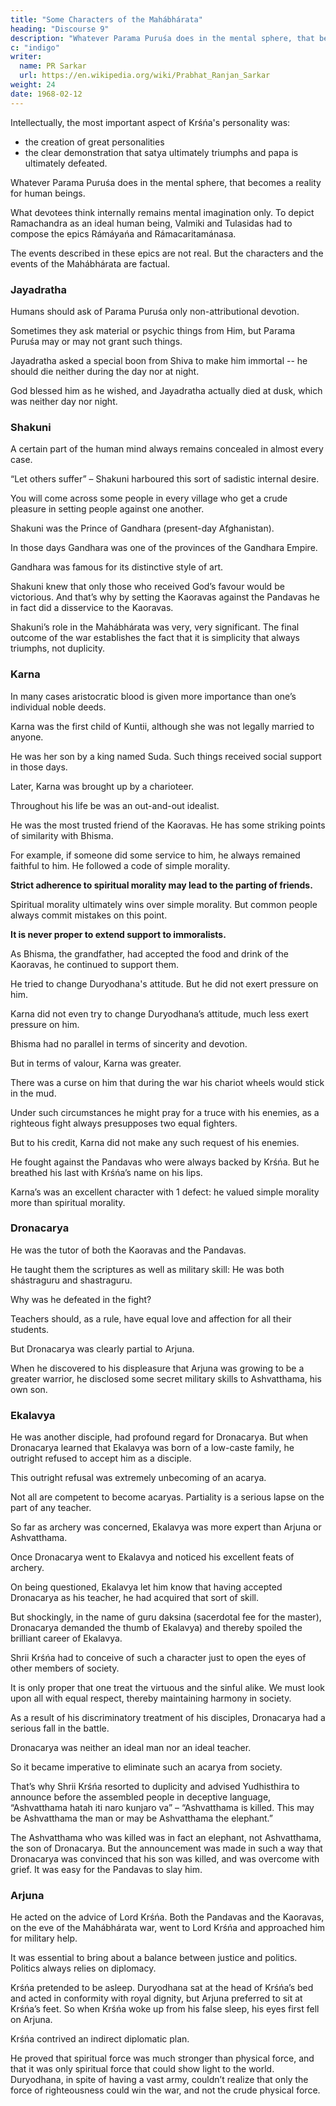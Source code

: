 ```yaml
---
title: "Some Characters of the Mahábhárata"
heading: "Discourse 9"
description: "Whatever Parama Puruśa does in the mental sphere, that becomes a reality for human beings."
c: "indigo"
writer:
  name: PR Sarkar
  url: https://en.wikipedia.org/wiki/Prabhat_Ranjan_Sarkar
weight: 24
date: 1968-02-12
---
```



Intellectually, the most important aspect of Krśńa's personality was:
- the creation of great personalities
- the clear demonstration that satya ultimately triumphs and papa is ultimately defeated.

Whatever Parama Puruśa does in the mental sphere, that becomes a reality for human beings.

What devotees think internally remains mental imagination only. To depict Ramachandra as an ideal human being, Valmiki and Tulasidas had to compose the epics Rámáyańa and Rámacaritamánasa. 

The events described in these epics are not real. But the characters and the events of the Mahábhárata are factual.

### Jayadratha

Humans should ask of Parama Puruśa only non-attributional devotion.

Sometimes they ask material or psychic things from Him, but Parama Puruśa may or may not grant such things.

Jayadratha asked a special boon from Shiva to make him immortal -- he should die neither during the day nor at night.

God blessed him as he wished, and Jayadratha actually died at dusk, which was neither day nor night.


### Shakuni

A certain part of the human mind always remains concealed in almost every case. 

“Let others suffer” – Shakuni harboured this sort of sadistic internal desire.

You will come across some people in every village who get a crude pleasure in setting people against one another.

Shakuni was the Prince of Gandhara (present-day Afghanistan). 

In those days Gandhara was one of the provinces of the Gandhara Empire.

Gandhara was famous for its distinctive style of art. 

Shakuni knew that only those who received God’s favour would be victorious. And that’s why by setting the Kaoravas against the Pandavas he in fact did a disservice to the Kaoravas. 

Shakuni’s role in the Mahábhárata was very, very significant. The final outcome of the war establishes the fact that it is simplicity that always triumphs, not duplicity.



### Karna

In many cases aristocratic blood is given more importance than one’s individual noble deeds.

Karna was the first child of Kuntii, although she was not legally married to anyone.

He was her son by a king named Suda. Such things received social support in those days.

Later, Karna was brought up by a charioteer.

Throughout his life be was an out-and-out idealist.

He was the most trusted friend of the Kaoravas. He has some striking points of similarity with Bhisma. 

For example, if someone did some service to him, he always remained faithful to him. He followed a code of simple morality.

**Strict adherence to spiritual morality may lead to the parting of friends.**

<!-- It is often found that  it is -->

Spiritual morality ultimately wins over simple morality. But common people always commit mistakes on this point.

**It is never proper to extend support to immoralists.**

As Bhisma, the grandfather, had accepted the food and drink of the Kaoravas, he continued to support them. 

He tried to change Duryodhana's attitude. But he did not exert pressure on him.

Karna did not even try to change Duryodhana’s attitude, much less exert pressure on him.

Bhisma had no parallel in terms of sincerity and devotion.

But in terms of valour, Karna was greater.

There was a curse on him that during the war his chariot wheels would stick in the mud.

Under such circumstances he might pray for a truce with his enemies, as a righteous fight always presupposes two equal fighters. 

But to his credit, Karna did not make any such request of his enemies.

He fought against the Pandavas who were always backed by Krśńa. But he breathed his last with Krśńa’s name on his lips.

Karna’s was an excellent character with 1 defect: he valued simple morality more than spiritual morality.



### Dronacarya

He was the tutor of both the Kaoravas and the Pandavas.

He taught them the scriptures as well as military skill: He was both shástraguru and shastraguru.

Why was he defeated in the fight?

Teachers should, as a rule, have equal love and affection for all their students.

But Dronacarya was clearly partial to Arjuna. 

When he discovered to his displeasure that Arjuna was growing to be a greater warrior, he disclosed some secret military skills to Ashvatthama, his own son.


### Ekalavya

He was another disciple, had profound regard for Dronacarya. But when Dronacarya learned that Ekalavya was born of a low-caste family, he outright refused to accept him as a disciple.

This outright refusal was extremely unbecoming of an acarya.

Not all are competent to become acaryas. Partiality is a serious lapse on the part of any teacher.

So far as archery was concerned, Ekalavya was more expert than Arjuna or Ashvatthama.

Once Dronacarya went to Ekalavya and noticed his excellent feats of archery. 

On being questioned, Ekalavya let him know that having accepted Dronacarya as his teacher, he had acquired that sort of skill. 

But shockingly, in the name of guru daksina (sacerdotal fee for the master), Dronacarya demanded the thumb of Ekalavya) and thereby spoiled the brilliant career of Ekalavya.

Shrii Krśńa had to conceive of such a character just to open the eyes of other members of society. 

It is only proper that one treat the virtuous and the sinful alike. We must look upon all with equal respect, thereby maintaining harmony in society.

As a result of his discriminatory treatment of his disciples, Dronacarya had a serious fall in the battle.

Dronacarya was neither an ideal man nor an ideal teacher. 

So it became imperative to eliminate such an acarya from society. 

That’s why Shrii Krśńa resorted to duplicity and advised Yudhisthira to announce before the assembled people in deceptive language, “Ashvatthama hatah iti naro kunjaro va” – “Ashvatthama is killed. This may be Ashvatthama the man or may be Ashvatthama the elephant.” 

The Ashvatthama who was killed was in fact an elephant, not Ashvatthama, the son of Dronacarya. But the announcement was made in such a way that Dronacarya was convinced that his son was killed, and was overcome with grief. It was easy for the Pandavas to slay him.


### Arjuna

He acted on the advice of Lord Krśńa. Both the Pandavas and the Kaoravas, on the eve of the Mahábhárata war, went to Lord Krśńa and approached him for military help.

It was essential to bring about a balance between justice and politics. Politics always relies on diplomacy. 

Krśńa pretended to be asleep. Duryodhana sat at the head of Krśńa’s bed and acted in conformity with royal dignity, but Arjuna preferred to sit at Krśńa’s feet. So when Krśńa woke up from his false sleep, his eyes first fell on Arjuna.

Krśńa contrived an indirect diplomatic plan. 

He proved that spiritual force was much stronger than physical force, and that it was only spiritual force that could show light to the world. Duryodhana, in spite of having a vast army, couldn’t realize that only the force of righteousness could win the war, and not the crude physical force.


